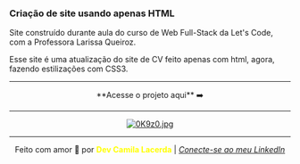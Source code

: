 ### Criação de site usando apenas HTML
Site construído durante aula do curso de Web Full-Stack da Let's Code, com a Professora Larissa Queiroz.<br>

Esse site é uma atualização do site de CV feito apenas com html, agora, fazendo estilizações com CSS3. <br>

--- 
<div align="center">
**Acesse o projeto aqui** ➡️

---
[![0K9z0.jpg](https://i.im.ge/2021/08/09/0K9z0.jpg)](https://im.ge/i/0K9z0)

---
Feito com amor :hugs: por <font color="yellow"> **Dev Camila Lacerda**</font>    | [*Conecte-se ao meu LinkedIn*](https://www.linkedin.com/in/camila-lacerda/)

